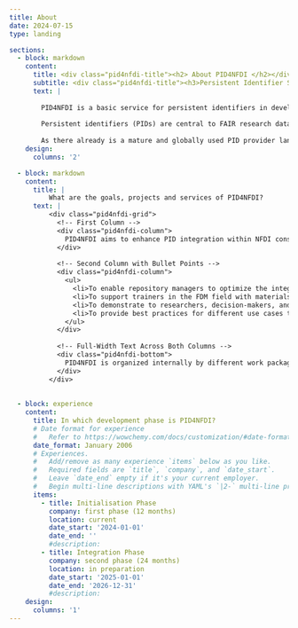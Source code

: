 ```yaml
---
title: About
date: 2024-07-15
type: landing

sections:
  - block: markdown
    content:
      title: <div class="pid4nfdi-title"><h2> About PID4NFDI </h2></div>
      subtitle: <div class="pid4nfdi-title"><h3>Persistent Identifier Services for the German National Research Data Infrastructure (NFDI)  </h3></div>
      text: |
       
        PID4NFDI is a basic service for persistent identifiers in development for the German National Research Data Infrastructure ([Nationale Forschungsdaten&shy;infrastruktur – NFDI](https://www.nfdi.de/?lang=en)). PID4NFDI is part of [Base4NFDI](https://base4nfdi.de/) and is currently in its initialisation phase, the first of three service development phases.
        
        Persistent identifiers (PIDs) are central to FAIR research data management. However, different disciplines and different resources result in diverse requirements and the different NFDI consortia have different levels of maturity in PID implementation. PID4NFDI will design a work programme to build an NFDI foundation service on established PID infrastructures.
        
        As there already is a mature and globally used PID provider landscape and PID needs are highly individual in the consortia, we define our intended service as a set of several components (technical, organisational, standards, training, outreach) that are in their interaction tailored to the needs of NFDI stakeholders.
    design:
      columns: '2'

  - block: markdown
    content:
      title: |
          What are the goals, projects and services of PID4NFDI?   
      text: |
          <div class="pid4nfdi-grid">
            <!-- First Column -->
            <div class="pid4nfdi-column">
              PID4NFDI aims to enhance PID integration within NFDI consortia, considering varying provider maturity levels and community adaptation. Our goal is to boost PID impact by improving metadata quality and interoperability through technical, organisational, and strategic measures. Governance guidelines, outreach efforts, and a modular training concept will promote PID awareness and adoption across disciplines, prototyped collaboratively with consortia partners to ensure broad applicability within NFDI. The interoperability, metadata, governance, training/support, and community engagement components will together form the PID Coordination Hub, which will be a central entry point for users of the PID4NFDI service portfolio.
            </div>
            
            <!-- Second Column with Bullet Points -->
            <div class="pid4nfdi-column">
              <ul>
                <li>To enable repository managers to optimize the integration of PIDs into their workflows,</li>
                <li>To support trainers in the FDM field with materials and information,</li>
                <li>To demonstrate to researchers, decision-makers, and funders the added value of PIDs for their own workflows and processes,</li>
                <li>To provide best practices for different use cases to NFDI multipliers like sections and working groups.</li>
              </ul>
            </div>
            
            <!-- Full-Width Text Across Both Columns -->
            <div class="pid4nfdi-bottom">
              PID4NFDI is organized internally by different work packages that cover these measures and areas of engagement. We operate as part of <a href="https://base4nfdi.de/">Base4NFDI</a>, a joint initiative of all 26 consortia within NFDI to foster and establish reliable NFDI-wide basic services, and are one of <a href="https://base4nfdi.de/projects">several basic services in development</a>.
            </div>
          </div>
          
    
  - block: experience
    content:
      title: In which development phase is PID4NFDI?
      # Date format for experience
      #   Refer to https://wowchemy.com/docs/customization/#date-format
      date_format: January 2006
      # Experiences.
      #   Add/remove as many experience `items` below as you like.
      #   Required fields are `title`, `company`, and `date_start`.
      #   Leave `date_end` empty if it's your current employer.
      #   Begin multi-line descriptions with YAML's `|2-` multi-line prefix.
      items:
        - title: Initialisation Phase
          company: first phase (12 months)
          location: current
          date_start: '2024-01-01'
          date_end: ''
          #description: 
        - title: Integration Phase
          company: second phase (24 months)
          location: in preparation
          date_start: '2025-01-01'
          date_end: '2026-12-31'
          #description: 
    design:
      columns: '1'
---
```

